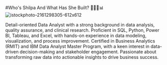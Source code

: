 #Who's Shilpa And What Has She Built? 👨🏽‍💻📊
![istockphoto-2161298305-612x612](https://github.com/user-attachments/assets/f1eb46ec-d136-46c0-8f28-5f9f4b2e1253)


Detail-oriented Data Analyst with a strong background in data analysis, quality assurance, and clinical research. Proficient in SQL, Python, Power BI, Tableau, and Excel, with hands-on experience in data modeling, visualization, and process improvement. Certified in Business Analytics (RMIT) and IBM Data Analyst Master Program, with a keen interest in data-driven decision-making and stakeholder engagement. Passionate about transforming raw data into actionable insights to drive business success.

<!---
shilpa-web/shilpa-web is a ✨ special ✨ repository because its `README.md` (this file) appears on your GitHub profile.
You can click the Preview link to take a look at your changes.
--->

